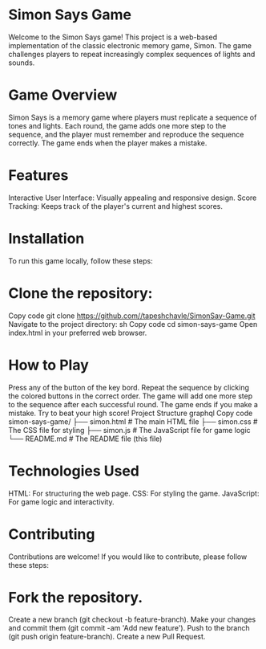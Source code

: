 # Simon Says Game

Welcome to the Simon Says game! This project is a web-based implementation of the classic electronic memory game, Simon. The game challenges players to repeat increasingly complex sequences of lights and sounds.

# Game Overview
Simon Says is a memory game where players must replicate a sequence of tones and lights. Each round, the game adds one more step to the sequence, and the player must remember and reproduce the sequence correctly. The game ends when the player makes a mistake.

# Features
Interactive User Interface: Visually appealing and responsive design.
Score Tracking: Keeps track of the player's current and highest scores.
# Installation
To run this game locally, follow these steps:

# Clone the repository:
Copy code
git clone https://github.com//tapeshchavle/SimonSay-Game.git
Navigate to the project directory:
sh
Copy code
cd simon-says-game
Open index.html in your preferred web browser.
# How to Play
Press any of the button of the key bord.
Repeat the sequence by clicking the colored buttons in the correct order.
The game will add one more step to the sequence after each successful round.
The game ends if you make a mistake. Try to beat your high score!
Project Structure
graphql
Copy code
simon-says-game/
├── simon.html      # The main HTML file
├── simon.css      # The CSS file for styling
├── simon.js       # The JavaScript file for game logic
└── README.md       # The README file (this file)

# Technologies Used
HTML: For structuring the web page.
CSS: For styling the game.
JavaScript: For game logic and interactivity.

# Contributing
Contributions are welcome! If you would like to contribute, please follow these steps:

# Fork the repository.
Create a new branch (git checkout -b feature-branch).
Make your changes and commit them (git commit -am 'Add new feature').
Push to the branch (git push origin feature-branch).
Create a new Pull Request.
